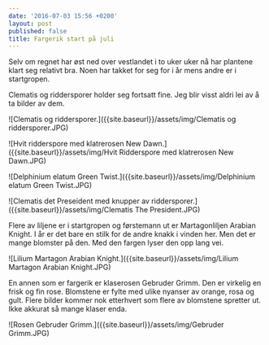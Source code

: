 ```yaml
---
date: '2016-07-03 15:56 +0200'
layout: post
published: false
title: Fargerik start på juli
---
```


Selv om regnet har øst ned over vestlandet i to uker uker nå har plantene klart seg relativt bra. Noen har takket for seg for i år mens andre er i startgropen. 

Clematis og riddersporer holder seg fortsatt fine. Jeg blir visst aldri lei av å ta bilder av dem. 

![Clematis og riddersporer.]({{site.baseurl}}/assets/img/Clematis og riddersporer.JPG)

![Hvit ridderspore med klatrerosen New Dawn.]({{site.baseurl}}/assets/img/Hvit Ridderspore med klatrerosen New Dawn.JPG)

<!--more-->

![Delphinium elatum Green Twist.]({{site.baseurl}}/assets/img/Delphinium elatum Green Twist.JPG)

![Clematis det Preseident med knupper av riddersporer.]({{site.baseurl}}/assets/img/Clematis The President.JPG)

Flere av liljene er i startgropen og førstemann ut er Martagonliljen Arabian Knight. I år er det bare en stilk for de andre knakk i vinden her. Men det er mange blomster på den. Med den fargen lyser den opp lang vei.

![Lilium Martagon Arabian Knight.]({{site.baseurl}}/assets/img/Lilium Martagon Arabian Knight.JPG)

En annen som er fargerik er klaserosen Gebruder Grimm. Den er virkelig en frisk og fin rose. Blomstene er fylte med ulike nyanser av orange, rosa og gult. Flere bilder kommer nok etterhvert som flere av blomstene spretter ut. Ikke akkurat så mange klaser enda. 

![Rosen Gebruder Grimm.]({{site.baseurl}}/assets/img/Gebruder Grimm.JPG)









